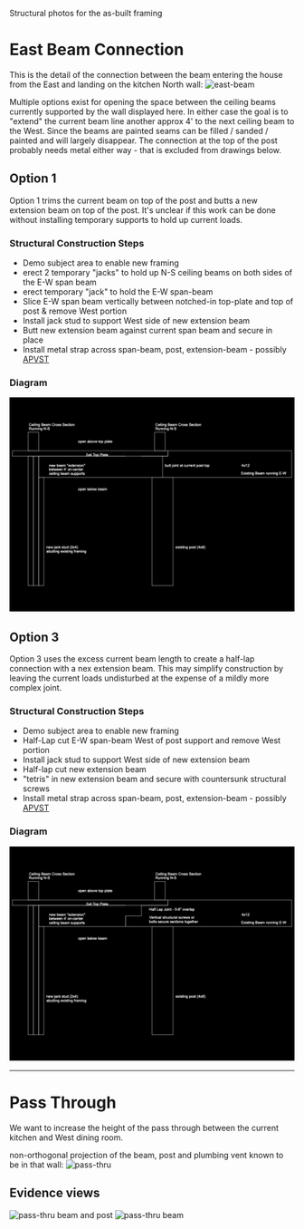 Structural photos for the as-built framing

# East Beam Connection
This is the detail of the connection between the beam entering the house from the East and landing on the kitchen North wall:
![east-beam](assets/post-and-beam.png)

Multiple options exist for opening the space between the ceiling beams currently supported by the wall displayed here. In either case the goal is to "extend" the current beam line another approx 4' to the next ceiling beam to the West. Since the beams are painted seams can be filled / sanded / painted and will largely disappear. The connection at the top of the post probably needs metal either way - that is excluded from drawings below.

## Option 1
Option 1 trims the current beam on top of the post and butts a new extension beam on top of the post. It's unclear if this work can be done without installing temporary supports to hold up current loads.

### Structural Construction Steps

* Demo subject area to enable new framing
* erect 2 temporary "jacks" to hold up N-S ceiling beams on both sides of the E-W span beam
* erect temporary "jack" to hold the E-W span-beam
* Slice E-W span beam vertically between notched-in top-plate and top of post & remove West portion
* Install jack stud to support West side of new extension beam
* Butt new extension beam against current span beam and secure in place
* Install metal strap across span-beam, post, extension-beam - possibly [APVST](https://www.strongtie.com/avantcollection_outdooraccents/apvst_strap/p/apvst)

### Diagram

![op1](assets/beam%20detail%20op1.png)

## Option 3
Option 3 uses the excess current beam length to create a half-lap connection with a nex extension beam. This may simplify construction by leaving the current loads undisturbed at the expense of a mildly more complex joint.

### Structural Construction Steps

* Demo subject area to enable new framing
* Half-Lap cut E-W span-beam West of post support and remove West portion
* Install jack stud to support West side of new extension beam
* Half-lap cut new extension beam
* "tetris" in new extension beam and secure with countersunk structural screws
* Install metal strap across span-beam, post, extension-beam - possibly [APVST](https://www.strongtie.com/avantcollection_outdooraccents/apvst_strap/p/apvst)

### Diagram

![op1](assets/beam%20detail%20op3.png)

----

# Pass Through
We want to increase the height of the pass through between the current kitchen and West dining room.

non-orthogonal projection of the beam, post and plumbing vent known to be in that wall:
![pass-thru](assets/pass-thru.png)

## Evidence views
![pass-thru beam and post](assets/pass-thru-beam_post_.png)
![pass-thru beam](assets/pass-thru-beam.png)



